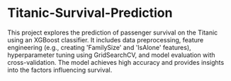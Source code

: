 # Titanic-Survival-Prediction
This project explores the prediction of passenger survival on the Titanic using an XGBoost classifier. It includes data preprocessing, feature engineering (e.g., creating 'FamilySize' and 'IsAlone' features), hyperparameter tuning using GridSearchCV, and model evaluation with cross-validation. The model achieves high accuracy and provides insights into the factors influencing survival.
